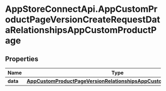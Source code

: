 # AppStoreConnectApi.AppCustomProductPageVersionCreateRequestDataRelationshipsAppCustomProductPage

## Properties

Name | Type | Description | Notes
------------ | ------------- | ------------- | -------------
**data** | [**AppCustomProductPageVersionRelationshipsAppCustomProductPageData**](AppCustomProductPageVersionRelationshipsAppCustomProductPageData.md) |  | 


